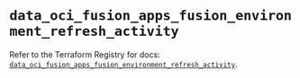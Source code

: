 # `data_oci_fusion_apps_fusion_environment_refresh_activity`

Refer to the Terraform Registry for docs: [`data_oci_fusion_apps_fusion_environment_refresh_activity`](https://registry.terraform.io/providers/oracle/oci/7.19.0/docs/data-sources/fusion_apps_fusion_environment_refresh_activity).
